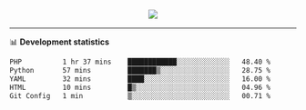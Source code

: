 <h3 align="center">
  <a href="https://github.com/hwalker928">
      <img src="https://github-profile-trophy.vercel.app/?username=hwalker928&no-bg=true&no-frame=true">
  </a>
</h3>


<hr>

📊 **Development statistics**

<!--START_SECTION:waka-->

```txt
PHP          1 hr 37 mins    ████████████░░░░░░░░░░░░░   48.40 %
Python       57 mins         ███████▒░░░░░░░░░░░░░░░░░   28.75 %
YAML         32 mins         ████░░░░░░░░░░░░░░░░░░░░░   16.00 %
HTML         10 mins         █▒░░░░░░░░░░░░░░░░░░░░░░░   04.96 %
Git Config   1 min           ▒░░░░░░░░░░░░░░░░░░░░░░░░   00.71 %
```

<!--END_SECTION:waka-->
